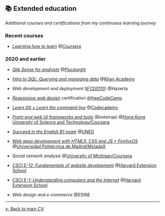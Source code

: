 ## 📚 Extended education

_Additional courses and certifications from my continuous learning journey_

### Recent courses

- *[Learning how to learn](https://www.coursera.org/learn/learning-how-to-learn)* @[Coursera](https://www.coursera.org)
<!-- 2023 -->

### 2020 and earlier

- *[Qlik Sense for analysts](https://app.pluralsight.com/paths/skill/qlik-sense-for-analysts)* @[Pluralsight](https://www.pluralsight.com)
<!-- 2020 -->

- *[Intro to SQL: Querying and managing data](https://www.khanacademy.org/computing/computer-programming/sql)* @[Khan Academy](https://www.khanacademy.org)
<!-- 2020 -->

- *Web development and deployment* ([IFCD0110](https://sede.sepe.gob.es/especialidadesformativas/RXBuscadorEFRED/DetalleEspecialidadFormativa.do?codEspecialidad=IFCD0110)) @Hazerta
<!-- 2019 -->

- *[Responsive web design](https://www.freecodecamp.org/certification/adrianskar/responsive-web-design)* certification @[freeCodeCamp](https://www.freecodecamp.org)
<!-- 2018 -->

- *[Learn Git + Learn the command line](https://www.codecademy.com/learn/learn-git)* @[Codecademy](https://www.codecademy.com)
<!-- 2016 -->

- *[Front-end web UI frameworks and tools](https://www.coursera.org/learn/web-frameworks/home/info)* (Bootstrap) @[Hong Kong University of Science and Technology/Coursera](https://www.coursera.org)
<!-- 2016 -->

- *[Succeed in the English B1 exam](https://canal.uned.es/series/5a6f8785b1111f695e8b4569)* @[UNED](https://www.uned.es)
<!-- 2015 -->

- *[Web apps development with HTML5, CSS and JS + FirefoxOS](https://miriadax.net/web/firefox-os-2edicion)* @[Universidad Politécnica de Madrid/MiriadaX](https://miriadax.net)
<!-- 2013 -->

- *Social network analysis* @[University of Michigan/Coursera](https://www.coursera.org)
<!-- 2011 -->

- *[CSCI E-12: Fundamentals of website development](https://cscie12.dce.harvard.edu/lecture_notes/2011/20110126/handout.html)* @[Harvard Extension School](https://www.extension.harvard.edu)
<!-- 2011 -->

- *[CSCI E-1: Understanding computers and the Internet](http://computerscience1.tv/2011/spring/)* @[Harvard Extension School](https://www.extension.harvard.edu)
<!-- 2011 -->

- *Web design and e-commerce* @ESINE
<!-- 2006-2008 -->

___

[← Back to main CV](README.md)
